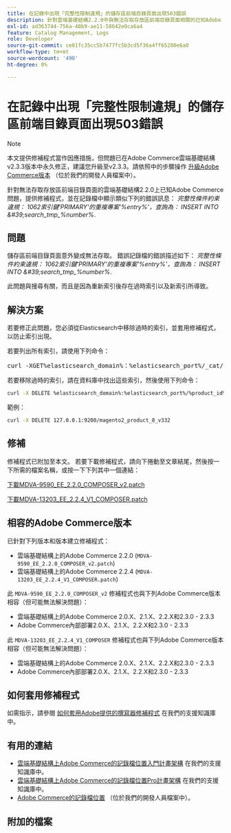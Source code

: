 ```yaml
---
title: 在記錄中出現「完整性限制違規」的儲存區前端目錄頁面出現503錯誤
description: 針對雲端基礎結構2.2.0中與無法存取存放區前端目錄頁面相關的已知Adobe Commerce問題，提供修補程式。
exl-id: ad363744-756a-48b9-ae11-58642e0ca6a4
feature: Catalog Management, Logs
role: Developer
source-git-commit: ce81fc35cc5b7477fc5b3cd5f36a4ff65280e6a0
workflow-type: tm+mt
source-wordcount: '490'
ht-degree: 0%

---
```


# 在記錄中出現「完整性限制違規」的儲存區前端目錄頁面出現503錯誤

>[!NOTE]
>
>本文提供修補程式當作因應措施，但問題已在Adobe Commerce雲端基礎結構v2.3.3版本中永久修正，建議您升級至v2.3.3。請依照中的步驟操作 [升級Adobe Commerce版本](https://devdocs.magento.com/cloud/project/project-upgrade.html) （位於我們的開發人員檔案中）。

針對無法存取存放區前端目錄頁面的雲端基礎結構2.2.0上已知Adobe Commerce問題，提供修補程式，並在記錄檔中顯示類似下列的錯誤訊息： *完整性條件約束違規： 1062索引鍵&#39;PRIMARY&#39;的重複專案&#39;%entry%&#39;，查詢為： INSERT INTO \&#39;search\_tmp\_%number%*.

## 問題

儲存區前端目錄頁面意外變成無法存取。 錯誤記錄檔的錯誤描述如下： *完整性條件約束違規： 1062索引鍵&#39;PRIMARY&#39;的重複專案&#39;%entry%&#39;，查詢為： INSERT INTO \&#39;search\_tmp\_%number%*.

此問題與搜尋有關，而且是因為重新索引後存在過時索引以及新索引所導致。

## 解決方案

若要修正此問題，您必須從Elasticsearch中移除過時的索引，並套用修補程式，以防止索引出現。

若要列出所有索引，請使用下列命令：

<pre>curl -XGET%elasticsearch_domain%：%elasticsearch_port%/_cat/indices</pre>

若要移除過時的索引，請在資料庫中找出這些索引，然後使用下列命令：

```bash
curl -X DELETE %elasticsearch_domain%:%elasticsearch_port%/%product_id%_v%outdated_version%
```

範例：

```bash
curl -X DELETE 127.0.0.1:9200/magento2_product_8_v332
```

## 修補

修補程式已附加至本文。 若要下載修補程式，請向下捲動至文章結尾，然後按一下所需的檔案名稱，或按一下下列其中一個連結：

[下載MDVA-9590\_EE\_2.2.0\_COMPOSER\_v2.patch](assets/MDVA-9590_EE_2.2.0_COMPOSER_v2.patch.zip)

[下載MDVA-13203\_EE\_2.2.4\_V1\_COMPOSER.patch](assets/MDVA-13203_EE_2.2.4_V1_COMPOSER.patch.zip)

## 相容的Adobe Commerce版本

已針對下列版本和版本建立修補程式：

* 雲端基礎結構上的Adobe Commerce 2.2.0 (`MDVA-9590_EE_2.2.0_COMPOSER_v2.patch`)
* 雲端基礎結構上的Adobe Commerce 2.2.4 (`MDVA-13203_EE_2.2.4_V1_COMPOSER.patch`)

此 `MDVA-9590_EE_2.2.0_COMPOSER_v2` 修補程式也與下列Adobe Commerce版本相容（但可能無法解決問題）：

* 雲端基礎結構上的Adobe Commerce 2.0.X、2.1.X、2.2.X和2.3.0 - 2.3.3
* Adobe Commerce內部部署2.0.X、2.1.X、2.2.X和2.3.0 - 2.3.3

此 `MDVA-13203_EE_2.2.4_V1_COMPOSER` 修補程式也與下列Adobe Commerce版本相容（但可能無法解決問題）：

* 雲端基礎結構上的Adobe Commerce 2.0.X、2.1.X、2.2.X和2.3.0 - 2.3.3
* Adobe Commerce內部部署2.0.X、2.1.X、2.2.X和2.3.0 - 2.3.3

## 如何套用修補程式

如需指示，請參閱 [如何套用Adobe提供的撰寫器修補程式](/help/how-to/general/how-to-apply-a-composer-patch-provided-by-magento.md) 在我們的支援知識庫中。

## 有用的連結

* [雲端基礎結構上Adobe Commerce的記錄檔位置入門計畫架構](/help/how-to/general/log-locations-directories-for-starter-plan.md) 在我們的支援知識庫中。
* [雲端基礎結構上Adobe Commerce的記錄檔位置Pro計畫架構](/help/how-to/general/log-locations-directories-for-pro-plan-integration-staging-production.md) 在我們的支援知識庫中。
* [Adobe Commerce的記錄檔位置](https://devdocs.magento.com/guides/v2.3/cloud/trouble/environments-logs.html) （位於我們的開發人員檔案中）。

## 附加的檔案
